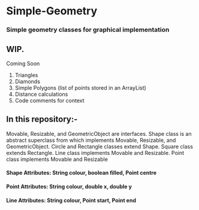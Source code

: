 # Simple-Geometry
### Simple geometry classes for graphical implementation

## WIP.
Coming Soon
1) Triangles
2) Diamonds
3) Simple Polygons (list of points stored in an ArrayList<Point>)
4) Distance calculations
5) Code comments for context

## In this repository:-
Movable, Resizable, and GeometricObject are interfaces.
Shape class is an abstract superclass from which implements Movable, Resizable, and GeometricObject.
Circle and Rectangle classes extend Shape.
Square class extends Rectangle.
Line class implements Movable and Resizable.
Point class implements Movable and Resizable

#### Shape Attributes: String colour, boolean filled, Point centre
#### Point Attributes: String colour, double x, double y
#### Line Attributes:  String colour, Point start, Point end
